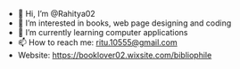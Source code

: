 - 👋 Hi, I’m @Rahitya02
- 👀 I’m interested in books, web page designing and coding 
- 🌱 I’m currently learning computer applications
- 📫 How to reach me: ritu.10555@gmail.com
- Website: https://booklover02.wixsite.com/bibliophile

<!---
Rahitya02/Rahitya02 is a ✨ special ✨ repository because its `README.md` (this file) appears on your GitHub profile.
You can click the Preview link to take a look at your changes.
--->
